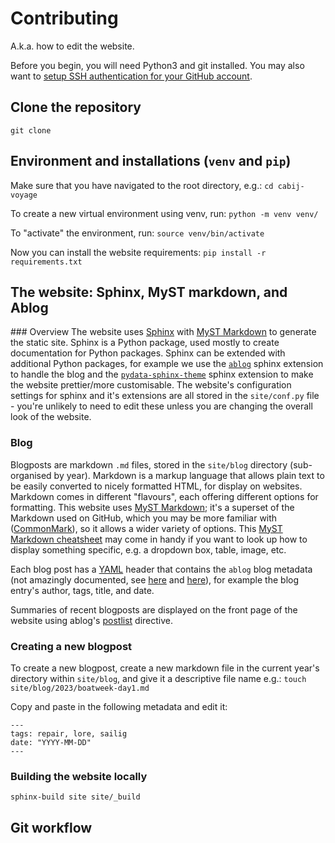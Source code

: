 # Contributing
A.k.a. how to edit the website.

Before you begin, you will need Python3 and git installed. You may also want to [setup SSH authentication for your GitHub account](https://docs.github.com/en/authentication/connecting-to-github-with-ssh/adding-a-new-ssh-key-to-your-github-account).

## Clone the repository
`git clone `

## Environment and installations (`venv` and `pip`)
Make sure that you have navigated to the root directory, e.g.:
`cd cabij-voyage`

To create a new virtual environment using venv, run:
`python -m venv venv/`

To "activate" the environment, run:
`source venv/bin/activate`

Now you can install the website requirements:
`pip install -r requirements.txt`

## The website: Sphinx, MyST markdown, and Ablog
### Overview
The website uses [Sphinx](https://www.sphinx-doc.org/en/master/) with [MyST Markdown](https://jupyterbook.org/en/stable/content/myst.html) to generate the static site. 
Sphinx is a Python package, used mostly to create documentation for Python packages. 
Sphinx can be extended with additional Python packages, for example we use the [`ablog`](https://ablog.readthedocs.io/en/stable/) sphinx extension to handle the blog and the [`pydata-sphinx-theme`](https://pydata-sphinx-theme.readthedocs.io/en/stable/) sphinx extension to make the website prettier/more customisable.
The website's configuration settings for sphinx and it's extensions are all stored in the `site/conf.py` file - you're unlikely to need to edit these unless you are changing the overall look of the website.

### Blog
Blogposts are markdown `.md` files, stored in the `site/blog` directory (sub-organised by year). 
Markdown is a markup language that allows plain text to be easily converted to nicely formatted HTML, for display on websites. 
Markdown comes in different "flavours", each offering different options for formatting. 
This website uses [MyST Markdown](https://jupyterbook.org/en/stable/content/myst.html); it's a superset of the Markdown used on GitHub, which you may be more familiar with ([CommonMark](https://commonmark.org/)), so it allows a wider variety of options. 
This [MyST Markdown cheatsheet](https://jupyterbook.org/en/stable/reference/cheatsheet.html) may come in handy if you want to look up how to display something specific, e.g. a dropdown box, table, image, etc.

Each blog post has a [YAML](https://yaml.org/) header that contains the `ablog` blog metadata (not amazingly documented, see [here](https://ablog.readthedocs.io/en/stable/manual/markdown.html) and [here](https://ablog.readthedocs.io/en/stable/manual/posting-and-listing.html#directive-post)), for example the blog entry's author, tags, title, and date.

Summaries of recent blogposts are displayed on the front page of the website using ablog's [postlist](https://ablog.readthedocs.io/en/stable/manual/posting-and-listing.html#listing) directive.

### Creating a new blogpost
To create a new blogpost, create a new markdown file in the current year's directory within `site/blog`, and give it a descriptive file name e.g.:
`touch site/blog/2023/boatweek-day1.md`

Copy and paste in the following metadata and edit it:
```
---
tags: repair, lore, sailig
date: "YYYY-MM-DD"
---
```

### Building the website locally
`sphinx-build site site/_build`

## Git workflow

